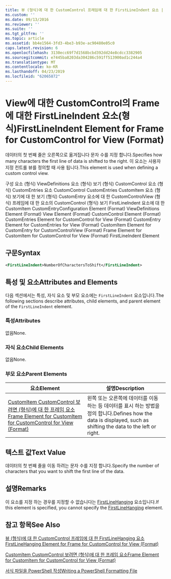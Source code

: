```yaml
---
title: 뷰 (형식)에 대 한 CustomControl 프레임에 대 한 FirstLineIndent 요소 | Microsoft Docs
ms.custom: ''
ms.date: 09/13/2016
ms.reviewer: ''
ms.suite: ''
ms.tgt_pltfrm: ''
ms.topic: article
ms.assetid: bb4e1564-3fd3-4be3-b93e-ac90480e05c0
caps.latest.revision: 6
ms.openlocfilehash: 3130ecc69f7d1568bcbd392dd24e8cdcc3382905
ms.sourcegitcommit: e7445ba8203da304286c591ff513900ad1c244a4
ms.translationtype: MT
ms.contentlocale: ko-KR
ms.lasthandoff: 04/23/2019
ms.locfileid: "62065872"
---
```

# <a name="firstlineindent-element-for-frame-for-customcontrol-for-view-format"></a><span data-ttu-id="65bee-102">View에 대한 CustomControl의 Frame에 대한 FirstLineIndent 요소(형식)</span><span class="sxs-lookup"><span data-stu-id="65bee-102">FirstLineIndent Element for Frame for CustomControl for View (Format)</span></span>

<span data-ttu-id="65bee-103">데이터의 첫 번째 줄은 오른쪽으로 옮겨집니다 문자 수를 지정 합니다.</span><span class="sxs-lookup"><span data-stu-id="65bee-103">Specifies how many characters the first line of data is shifted to the right.</span></span> <span data-ttu-id="65bee-104">이 요소는 사용자 지정 컨트롤 뷰를 정의할 때 사용 됩니다.</span><span class="sxs-lookup"><span data-stu-id="65bee-104">This element is used when defining a custom control view.</span></span>

<span data-ttu-id="65bee-105">구성 요소 (형식) ViewDefinitions 요소 (형식) 보기 (형식) CustomControl 요소 (형식) CustomEntries 요소 CustomControl CustomEntries CustomItem 요소 (형식) 보기에 대 한 보기 (형식) CustomEntry 요소에 대 한 CustomControlView (형식) 프레임에 대 한 요소의 CustomControl (형식) 보기 FirstLineIndent 요소에 대 한 CustomItem CustomEntry</span><span class="sxs-lookup"><span data-stu-id="65bee-105">Configuration Element (Format) ViewDefinitions Element (Format) View Element (Format) CustomControl Element (Format) CustomEntries Element for CustomControl for View (Format) CustomEntry Element for CustomEntries for View (Format) CustomItem Element for CustomEntry for CustomControlView (Format) Frame Element for CustomItem for CustomControl for View (Format) FirstLineIndent Element</span></span>

## <a name="syntax"></a><span data-ttu-id="65bee-106">구문</span><span class="sxs-lookup"><span data-stu-id="65bee-106">Syntax</span></span>

```xml
<FirstLineIndent>NumberOfCharactersToShift</FirstLineIndent>
```

## <a name="attributes-and-elements"></a><span data-ttu-id="65bee-107">특성 및 요소</span><span class="sxs-lookup"><span data-stu-id="65bee-107">Attributes and Elements</span></span>

<span data-ttu-id="65bee-108">다음 섹션에서는 특성, 자식 요소 및 부모 요소에는 `FirstLineIndent` 요소입니다.</span><span class="sxs-lookup"><span data-stu-id="65bee-108">The following sections describe attributes, child elements, and parent element of the `FirstLineIndent` element.</span></span>

### <a name="attributes"></a><span data-ttu-id="65bee-109">특성</span><span class="sxs-lookup"><span data-stu-id="65bee-109">Attributes</span></span>

<span data-ttu-id="65bee-110">없음</span><span class="sxs-lookup"><span data-stu-id="65bee-110">None.</span></span>

### <a name="child-elements"></a><span data-ttu-id="65bee-111">자식 요소</span><span class="sxs-lookup"><span data-stu-id="65bee-111">Child Elements</span></span>

<span data-ttu-id="65bee-112">없음</span><span class="sxs-lookup"><span data-stu-id="65bee-112">None.</span></span>

### <a name="parent-elements"></a><span data-ttu-id="65bee-113">부모 요소</span><span class="sxs-lookup"><span data-stu-id="65bee-113">Parent Elements</span></span>

|<span data-ttu-id="65bee-114">요소</span><span class="sxs-lookup"><span data-stu-id="65bee-114">Element</span></span>|<span data-ttu-id="65bee-115">설명</span><span class="sxs-lookup"><span data-stu-id="65bee-115">Description</span></span>|
|-------------|-----------------|
|[<span data-ttu-id="65bee-116">CustomItem CustomControl 보려면 (형식)에 대 한 프레임 요소</span><span class="sxs-lookup"><span data-stu-id="65bee-116">Frame Element for CustomItem for CustomControl for View (Format)</span></span>](./frame-element-for-customitem-for-customcontrol-for-view-format.md)|<span data-ttu-id="65bee-117">왼쪽 또는 오른쪽에 데이터를 이동 하는 등 데이터를 표시 하는 방법을 정의 합니다.</span><span class="sxs-lookup"><span data-stu-id="65bee-117">Defines how the data is displayed, such as shifting the data to the left or right.</span></span>|

## <a name="text-value"></a><span data-ttu-id="65bee-118">텍스트 값</span><span class="sxs-lookup"><span data-stu-id="65bee-118">Text Value</span></span>

<span data-ttu-id="65bee-119">데이터의 첫 번째 줄을 이동 하려는 문자 수를 지정 합니다.</span><span class="sxs-lookup"><span data-stu-id="65bee-119">Specify the number of characters that you want to shift the first line of the data.</span></span>

## <a name="remarks"></a><span data-ttu-id="65bee-120">설명</span><span class="sxs-lookup"><span data-stu-id="65bee-120">Remarks</span></span>

<span data-ttu-id="65bee-121">이 요소를 지정 하는 경우를 지정할 수 없습니다는 [FirstLineHanging](./firstlinehanging-element-for-frame-for-customcontrol-for-view-format.md) 요소입니다.</span><span class="sxs-lookup"><span data-stu-id="65bee-121">If this element is specified, you cannot specify the [FirstLineHanging](./firstlinehanging-element-for-frame-for-customcontrol-for-view-format.md) element.</span></span>

## <a name="see-also"></a><span data-ttu-id="65bee-122">참고 항목</span><span class="sxs-lookup"><span data-stu-id="65bee-122">See Also</span></span>

[<span data-ttu-id="65bee-123">뷰 (형식)에 대 한 CustomControl 프레임에 대 한 FirstLineHanging 요소</span><span class="sxs-lookup"><span data-stu-id="65bee-123">FirstLineHanging Element for Frame for CustomControl for View (Format)</span></span>](./firstlinehanging-element-for-frame-for-customcontrol-for-view-format.md)

[<span data-ttu-id="65bee-124">CustomItem CustomControl 보려면 (형식)에 대 한 프레임 요소</span><span class="sxs-lookup"><span data-stu-id="65bee-124">Frame Element for CustomItem for CustomControl for View (Format)</span></span>](./frame-element-for-customitem-for-customcontrol-for-view-format.md)

[<span data-ttu-id="65bee-125">서식 파일을 PowerShell 작성</span><span class="sxs-lookup"><span data-stu-id="65bee-125">Writing a PowerShell Formatting File</span></span>](./writing-a-powershell-formatting-file.md)
